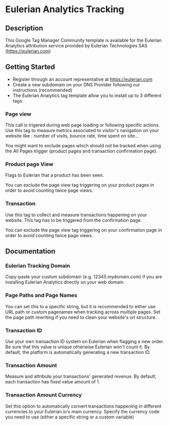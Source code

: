# Eulerian Analytics Tracking

## Description

This Google Tag Manager Community template is available for the Eulerian Analytics attribution service provided by Eulerian Technologies SAS (https://eulerian.com)

## Getting Started

* Register through an account representative at https://eulerian.com
* Create a new subdomain on your DNS Provider following our instructions (recommended)
* The Eulerian Analytics tag template allow you to install up to 3 different tags:

### Page view
This call is trigered during web page loading or following specific actions. Use this tag to measure metrics associated to visitor's navigation on your website like : number of visits, bounce rate, time spent on site...

You might want to exclude pages which should not be tracked when using the All Pages trigger (product pages and transaction confirmation page).

### Product page View
Flags to Eulerian that a product has been seen.

You can exclude the page view tag triggering on your product pages in order to avoid counting twice page views.

### Transaction
Use this tag to collect and measure transactions happening on your website. This tag has to be triggered from the confirmation page.

You can exclude the page view tag triggering on your confirmation page in order to avoid counting twice page views.

## Documentation

### Eulerian Tracking Domain
Copy-paste your custom subdomain (e.g. 12345.mydomain.com) if you are installing Eulerian Analytics directly on your web domain.

### Page Paths and Page Names
You can set this to a specific string, but it is recommended to either use URL path or custom pagenames when tracking across multiple pages. Set the page path rewriting if you need to clean your website's url structure.

### Transaction ID
Use your own transaction ID system on Eulerian when flagging a new order. Be sure that this value is unique otherwise Eulerian won't count it.
By default, the platform is automatically generating a new transaction ID.

### Transaction Amount
Measure and attribute your transactions' generated revenue. 
By default, each transaction has fixed value amount of 1.

### Transaction Amount Currency
Set this option to automatically convert transactions happening in different currencies to your Eulerian.io's main currency. Specify the currency code you need to use (either a specific string or a custom variable)
